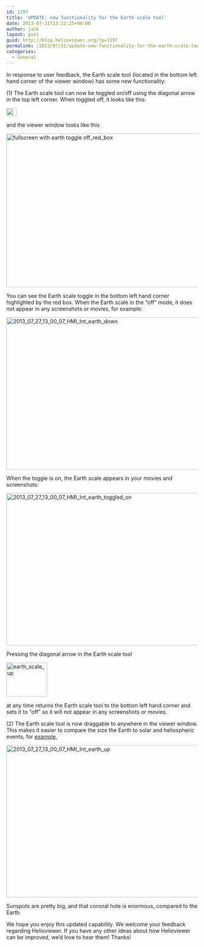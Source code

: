 ```yaml
---
id: 1197
title: 'UPDATE: new functionality for the Earth scale tool'
date: 2013-07-31T13:12:25+00:00
author: jack
layout: post
guid: http://blog.helioviewer.org/?p=1197
permalink: /2013/07/31/update-new-functionality-for-the-earth-scale-tool/
categories:
  - General
---
```

In response to user feedback, the Earth scale tool (located in the bottom left hand corner of the viewer window) has some new functionality:

(1) The Earth scale tool can now be toggled on/off using the diagonal arrow in the top left corner. When toggled off, it looks like this:

[<img src="https://helioviewer-project.github.io/images/uploads/2013/07/earth-scale-down.png" alt="earth scale down" width="27" height="22" class="aligncenter size-full wp-image-1200" />](https://helioviewer-project.github.io/images/uploads/2013/07/earth-scale-down.png)

and the viewer window looks like this

[<img src="https://helioviewer-project.github.io/images/uploads/2013/07/fullscreen-with-earth-toggle-off_red_box-1024x809.png" alt="fullscreen with earth toggle off_red_box" width="512" height="404" class="aligncenter size-large wp-image-1212" sizes="(max-width: 512px) 100vw, 512px" />](https://helioviewer-project.github.io/images/uploads/2013/07/fullscreen-with-earth-toggle-off_red_box.png)

You can see the Earth scale toggle in the bottom left hand corner highlighted by the red box. When the Earth scale in the &#8220;off&#8221; mode, it does not appear in any screenshots or movies, for example:

[<img src="https://helioviewer-project.github.io/images/uploads/2013/07/2013_07_27_13_00_07_HMI_Int_earth_down-1024x800.png" alt="2013_07_27_13_00_07_HMI_Int_earth_down" width="512" height="400" class="aligncenter size-large wp-image-1207" sizes="(max-width: 512px) 100vw, 512px" />](https://helioviewer-project.github.io/images/uploads/2013/07/2013_07_27_13_00_07_HMI_Int_earth_down.png)

When the toggle is on, the Earth scale appears in your movies and screenshots:

[<img src="https://helioviewer-project.github.io/images/uploads/2013/07/2013_07_27_13_00_07_HMI_Int_earth_toggled_on-1024x800.png" alt="2013_07_27_13_00_07_HMI_Int_earth_toggled_on" width="512" height="400" class="aligncenter size-large wp-image-1202"  sizes="(max-width: 512px) 100vw, 512px" />](https://helioviewer-project.github.io/images/uploads/2013/07/2013_07_27_13_00_07_HMI_Int_earth_toggled_on.png)

Pressing the diagonal arrow in the Earth scale tool

[<img src="https://helioviewer-project.github.io/images/uploads/2013/07/earth_scale_up.png" alt="earth_scale_up" width="107" height="90" class="aligncenter size-full wp-image-1201" />](https://helioviewer-project.github.io/images/uploads/2013/07/earth_scale_up.png)

at any time returns the Earth scale tool to the bottom left hand corner and sets it to &#8220;off&#8221; so it will not appear in any screenshots or movies.

(2) The Earth scale tool is now draggable to anywhere in the viewer window. This makes it easier to compare the size the Earth to solar and heliospheric events; for [example](http://helioviewer.org/?date=2013-07-27T12:59:55.000Z&imageScale=0.60511022&centerX=-526.5770035387329&centerY=-400.8351164425815&imageLayers=%5BSDO,HMI,HMI,continuum,1,100%5D&eventLayers=%5BCC,all,1%5D,%5BCD,all,1%5D,%5BCH,all,1%5D,%5BCJ,all,1%5D,%5BCE,all,1%5D,%5BCR,all,1%5D,%5BCW,all,1%5D,%5BEF,all,1%5D,%5BER,all,1%5D,%5BFI,all,1%5D,%5BOS,all,1%5D,%5BPG,all,1%5D,%5BSG,all,1%5D,%5BSP,all,1%5D&eventLabels=true),

[<img src="https://helioviewer-project.github.io/images/uploads/2013/07/2013_07_27_13_00_07_HMI_Int_earth_up-1024x800.png" alt="2013_07_27_13_00_07_HMI_Int_earth_up" width="512" height="400" class="aligncenter size-large wp-image-1203"  sizes="(max-width: 512px) 100vw, 512px" />](https://helioviewer-project.github.io/images/uploads/2013/07/2013_07_27_13_00_07_HMI_Int_earth_up.png)

Sunspots are pretty big, and that coronal hole is enormous, compared to the Earth.

We hope you enjoy this updated capability. We welcome your feedback regarding Helioviewer. If you have any other ideas about how Helioviewer can be improved, we&#8217;d love to hear them! Thanks!

